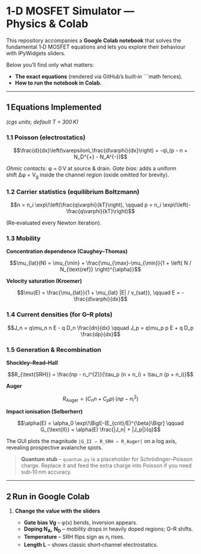 # 1‑D MOSFET Simulator — Physics & Colab

This repository accompanies a **Google Colab notebook** that solves the fundamental 1‑D MOSFET equations and lets you explore their behaviour with IPyWidgets sliders.

Below you’ll find only what matters:

* **The exact equations** (rendered via GitHub’s built‑in \`\`\`math fences).
* **How to run the notebook in Colab.**

---

## 1 Equations Implemented 

*(cgs units; default T = 300 K)*

### 1.1 Poisson (electrostatics)

```math
\frac{d}{dx}\left(\varepsilon\,\frac{d\varphi}{dx}\right) 
  = -q\,(p - n + N_D^{+} - N_A^{-})
```

*Ohmic contacts:* φ = 0 V at source & drain.
*Gate bias:* adds a uniform shift Δφ = V<sub>g</sub> inside the channel region (oxide omitted for brevity).

### 1.2 Carrier statistics (equilibrium Boltzmann)

```math
n = n_i \exp\!\left(\frac{q\varphi}{kT}\right),
\qquad
p = n_i \exp\!\left(-\frac{q\varphi}{kT}\right)
```

(Re‑evaluated every Newton iteration).

### 1.3 Mobility

**Concentration dependence (Caughey–Thomas)**

```math
\mu_{lat}(N) = \mu_{\min} 
 + \frac{\mu_{\max}-\mu_{\min}}{1 + \left( N / N_{\text{ref}} \right)^{\alpha}}
```

**Velocity saturation (Kroemer)**

```math
\mu(E) = \frac{\mu_{lat}}{1 + \mu_{lat} |E| / v_{sat}},
\qquad E = -\frac{d\varphi}{dx}
```

### 1.4 Current densities (for G–R plots)

```math
J_n = q\mu_n n E - q D_n \frac{dn}{dx}
\qquad
J_p = q\mu_p p E + q D_p \frac{dp}{dx}
```

### 1.5 Generation & Recombination

**Shockley–Read–Hall**

```math
R_{\text{SRH}} = \frac{np - n_i^{2}}{\tau_p (n + n_i) + \tau_n (p + n_i)}
```

**Auger**

```math
R_{\text{Auger}} = (C_n n + C_p p)\,(np - n_i^{2})
```

**Impact ionisation (Selberherr)**

```math
\alpha(E) = \alpha_0 \exp\!\Bigl[-(E_{crit}/E)^{\beta}\Bigr]
\qquad
G_{\text{II}} = \alpha(E) \frac{|J_n| + |J_p|}{q}
```

The GUI plots the magnitude `|G_II − R_SRH − R_Auger|` on a log axis, revealing prospective avalanche spots.

> **Quantum stub** – `quantum.py` is a placeholder for Schrödinger–Poisson charge.  Replace it and feed the extra charge into Poisson if you need sub‑10 nm accuracy.

---

## 2 Run in Google Colab 
1. **Change the value with the sliders**

   * **Gate bias Vg** – φ(x) bends, inversion appears.
   * **Doping N<sub>A</sub>, N<sub>D</sub>** – mobility drops in heavily doped regions; G–R shifts.
   * **Temperature** – SRH flips sign as n<sub>i</sub> rises.
   * **Length L** – shows classic short‑channel electrostatics.

